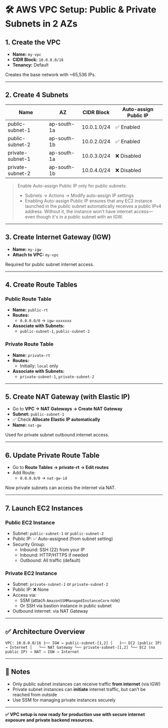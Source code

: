 # 🛠️ AWS VPC Setup: Public & Private Subnets in 2 AZs

## 1. Create the VPC

- **Name:** `my-vpc`
- **CIDR Block:** `10.0.0.0/16`
- **Tenancy:** Default

Creates the base network with ~65,536 IPs.

---

## 2. Create 4 Subnets

| Name              | AZ           | CIDR Block    | Auto-assign Public IP |
|------------------|--------------|---------------|------------------------|
| public-subnet-1  | ap-south-1a  | 10.0.1.0/24   | ✅ Enabled             |
| public-subnet-2  | ap-south-1b  | 10.0.2.0/24   | ✅ Enabled             |
| private-subnet-1 | ap-south-1a  | 10.0.3.0/24   | ❌ Disabled            |
| private-subnet-2 | ap-south-1b  | 10.0.4.0/24   | ❌ Disabled            |

> Enable Auto-assign Public IP only for public subnets:
> - Subnets → Actions → Modify auto-assign IP settings
> - Enabling Auto-assign Public IP ensures that any EC2 instance launched in the public subnet automatically receives a public IPv4 address. Without it, the instance won't have internet access—even though it's in a public subnet with an IGW.

---

## 3. Create Internet Gateway (IGW)

- **Name:** `my-igw`
- **Attach to VPC:** `my-vpc`

Required for public subnet internet access.

---

## 4. Create Route Tables

### Public Route Table

- **Name:** `public-rt`
- **Routes:**
  - `0.0.0.0/0` → `igw-xxxxxxx`
- **Associate with Subnets:**
  - `public-subnet-1`, `public-subnet-2`

### Private Route Table

- **Name:** `private-rt`
- **Routes:**
  - Initially: `local` only
- **Associate with Subnets:**
  - `private-subnet-1`, `private-subnet-2`

---

## 5. Create NAT Gateway (with Elastic IP)

- Go to **VPC → NAT Gateways → Create NAT Gateway**
- **Subnet:** `public-subnet-1`
- ✅ Check **Allocate Elastic IP automatically**
- **Name:** `nat-gw`

Used for private subnet outbound internet access.

---

## 6. Update Private Route Table

- Go to **Route Tables → private-rt → Edit routes**
- Add Route:
  - `0.0.0.0/0` → `nat-gw-id`

Now private subnets can access the internet via NAT.

---

## 7. Launch EC2 Instances

### Public EC2 Instance

- Subnet: `public-subnet-1` or `public-subnet-2`
- Public IP: ✅ Auto-assigned (from subnet setting)
- Security Group:
  - Inbound: SSH (22) from your IP
  - Inbound: HTTP/HTTPS if needed
  - Outbound: All traffic (default)

### Private EC2 Instance

- Subnet: `private-subnet-1` or `private-subnet-2`
- Public IP: ❌ None
- Access via:
  - SSM (attach `AmazonSSMManagedInstanceCore` role)
  - Or SSH via bastion instance in public subnet
- Outbound internet: via NAT Gateway

---

## ✅ Architecture Overview

`VPC: 10.0.0.0/16
├── IGW → public-subnet-[1,2]
│   ├── EC2 (public IP) → Internet
│   └── NAT Gateway
└── private-subnet-[1,2]
    └── EC2 (no public IP) → NAT → IGW → Internet`


---

## 🔐 Notes

- Only public subnet instances can receive traffic **from internet** (via IGW)
- Private subnet instances can **initiate** internet traffic, but can’t be reached from outside
- Use SSM for managing private instances securely

---

**✅ VPC setup is now ready for production use with secure internet exposure and private backend resources.**

